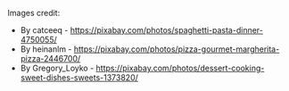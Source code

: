 Images credit:
+ By catceeq - https://pixabay.com/photos/spaghetti-pasta-dinner-4750055/
+ By heinanlm - https://pixabay.com/photos/pizza-gourmet-margherita-pizza-2446700/
+ By Gregory_Loyko - https://pixabay.com/photos/dessert-cooking-sweet-dishes-sweets-1373820/
